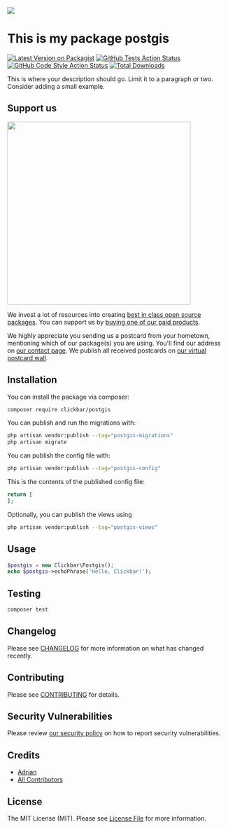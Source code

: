 
[<img src="https://github-ads.s3.eu-central-1.amazonaws.com/support-ukraine.svg?t=1" />](https://supportukrainenow.org)

# This is my package postgis

[![Latest Version on Packagist](https://img.shields.io/packagist/v/clickbar/postgis.svg?style=flat-square)](https://packagist.org/packages/clickbar/postgis)
[![GitHub Tests Action Status](https://img.shields.io/github/workflow/status/clickbar/postgis/run-tests?label=tests)](https://github.com/clickbar/postgis/actions?query=workflow%3Arun-tests+branch%3Amain)
[![GitHub Code Style Action Status](https://img.shields.io/github/workflow/status/clickbar/postgis/Check%20&%20fix%20styling?label=code%20style)](https://github.com/clickbar/postgis/actions?query=workflow%3A"Check+%26+fix+styling"+branch%3Amain)
[![Total Downloads](https://img.shields.io/packagist/dt/clickbar/postgis.svg?style=flat-square)](https://packagist.org/packages/clickbar/postgis)

This is where your description should go. Limit it to a paragraph or two. Consider adding a small example.

## Support us

[<img src="https://github-ads.s3.eu-central-1.amazonaws.com/postgis.jpg?t=1" width="419px" />](https://spatie.be/github-ad-click/postgis)

We invest a lot of resources into creating [best in class open source packages](https://spatie.be/open-source). You can support us by [buying one of our paid products](https://spatie.be/open-source/support-us).

We highly appreciate you sending us a postcard from your hometown, mentioning which of our package(s) you are using. You'll find our address on [our contact page](https://spatie.be/about-us). We publish all received postcards on [our virtual postcard wall](https://spatie.be/open-source/postcards).

## Installation

You can install the package via composer:

```bash
composer require clickbar/postgis
```

You can publish and run the migrations with:

```bash
php artisan vendor:publish --tag="postgis-migrations"
php artisan migrate
```

You can publish the config file with:

```bash
php artisan vendor:publish --tag="postgis-config"
```

This is the contents of the published config file:

```php
return [
];
```

Optionally, you can publish the views using

```bash
php artisan vendor:publish --tag="postgis-views"
```

## Usage

```php
$postgis = new Clickbar\Postgis();
echo $postgis->echoPhrase('Hello, Clickbar!');
```

## Testing

```bash
composer test
```

## Changelog

Please see [CHANGELOG](CHANGELOG.md) for more information on what has changed recently.

## Contributing

Please see [CONTRIBUTING](https://github.com/spatie/.github/blob/main/CONTRIBUTING.md) for details.

## Security Vulnerabilities

Please review [our security policy](../../security/policy) on how to report security vulnerabilities.

## Credits

- [Adrian](https://github.com/ahawlitschek)
- [All Contributors](../../contributors)

## License

The MIT License (MIT). Please see [License File](LICENSE.md) for more information.
